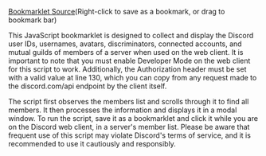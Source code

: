 [Bookmarklet Source](index.js)(Right-click to save as a bookmark, or drag to bookmark bar)

This JavaScript bookmarklet is designed to collect and display the Discord user IDs, usernames, avatars, discriminators, connected accounts, and mutual guilds of members of a server when used on the web client. It is important to note that you must enable Developer Mode on the web client for this script to work. Additionally, the Authorization header must be set with a valid value at line 130, which you can copy from any request made to the discord.com/api endpoint by the client itself.

The script first observes the members list and scrolls through it to find all members. It then processes the information and displays it in a modal window. To run the script, save it as a bookmarklet and click it while you are on the Discord web client, in a server's member list. Please be aware that frequent use of this script may violate Discord's terms of service, and it is recommended to use it cautiously and responsibly.
